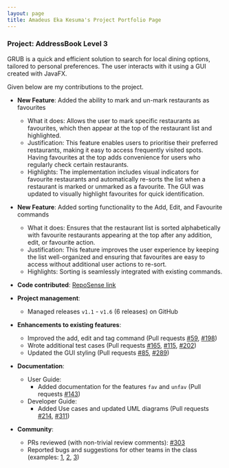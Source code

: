 ```yaml
---
layout: page
title: Amadeus Eka Kesuma's Project Portfolio Page
---
```


### Project: AddressBook Level 3

GRUB is a quick and efficient solution to search for local dining options, tailored to personal preferences. The user interacts with it using a GUI created with JavaFX.

Given below are my contributions to the project.

* **New Feature**: Added the ability to mark and un-mark restaurants as favourites
  * What it does: Allows the user to mark specific restaurants as favourites, which then appear at the top of the restaurant list and highlighted.
  * Justification: This feature enables users to prioritise their preferred restaurants, making it easy to access frequently visited spots. Having favourites at the top adds convenience for users who regularly check certain restaurants.
  * Highlights: The implementation includes visual indicators for favourite restaurants and automatically re-sorts the list when a restaurant is marked or unmarked as a favourite. The GUI was updated to visually highlight favourites for quick identification.

* **New Feature**: Added sorting functionality to the Add, Edit, and Favourite commands
  * What it does: Ensures that the restaurant list is sorted alphabetically with favourite restaurants appearing at the top after any addition, edit, or favourite action.
  * Justification: This feature improves the user experience by keeping the list well-organized and ensuring that favourites are easy to access without additional user actions to re-sort.
  * Highlights: Sorting is seamlessly integrated with existing commands. 

* **Code contributed**: [RepoSense link](https://nus-cs2103-ay2425s1.github.io/tp-dashboard/?search=&sort=groupTitle&sortWithin=title&timeframe=commit&mergegroup=&groupSelect=groupByRepos&breakdown=true&checkedFileTypes=docs~functional-code~test-code~other&since=2024-09-20&tabOpen=true&tabType=authorship&tabAuthor=AmadeusEka&tabRepo=AY2425S1-CS2103-F12-3%2Ftp%5Bmaster%5D&authorshipIsMergeGroup=false&authorshipFileTypes=docs~functional-code~test-code&authorshipIsBinaryFileTypeChecked=false&authorshipIsIgnoredFilesChecked=false)

* **Project management**:
  * Managed releases `v1.1` - `v1.6` (6 releases) on GitHub

* **Enhancements to existing features**:
  * Improved the add, edit and tag command (Pull requests [\#59](https://github.com/AY2425S1-CS2103-F12-3/tp/pull/59), [\#198](https://github.com/AY2425S1-CS2103-F12-3/tp/pull/198))
  * Wrote additional test cases (Pull requests [\#165](https://github.com/AY2425S1-CS2103-F12-3/tp/pull/165), [\#115](https://github.com/AY2425S1-CS2103-F12-3/tp/pull/115), [\#202](https://github.com/AY2425S1-CS2103-F12-3/tp/pull/202))
  * Updated the GUI styling (Pull requests [\#85](https://github.com/AY2425S1-CS2103-F12-3/tp/pull/85), [\#289](https://github.com/AY2425S1-CS2103-F12-3/tp/pull/289))

* **Documentation**:
  * User Guide:
    * Added documentation for the features `fav` and `unfav` (Pull requests [\#143](https://github.com/AY2425S1-CS2103-F12-3/tp/pull/143))
  * Developer Guide:
    * Added Use cases and updated UML diagrams (Pull requests [\#214](https://github.com/AY2425S1-CS2103-F12-3/tp/pull/214), [\#311](https://github.com/AY2425S1-CS2103-F12-3/tp/pull/311))

* **Community**:
  * PRs reviewed (with non-trivial review comments): [\#303](https://github.com/AY2425S1-CS2103-F12-3/tp/pull/303)
  * Reported bugs and suggestions for other teams in the class (examples: [1](), [2](), [3]())
